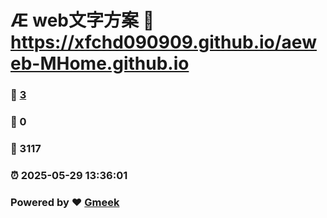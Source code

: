 # Æ web文字方案 :link: https://xfchd090909.github.io/aeweb-MHome.github.io 
### :page_facing_up: [3](https://xfchd090909.github.io/aeweb-MHome.github.io/tag.html) 
### :speech_balloon: 0 
### :hibiscus: 3117 
### :alarm_clock: 2025-05-29 13:36:01 
### Powered by :heart: [Gmeek](https://github.com/Meekdai/Gmeek)
